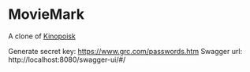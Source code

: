 # MovieMark

A clone of [Kinopoisk](kinopoisk.ru)

Generate secret key: https://www.grc.com/passwords.htm
Swagger url: http://localhost:8080/swagger-ui/#/